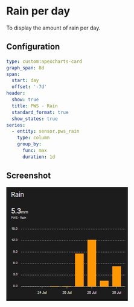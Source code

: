# Rain per day
To display the amount of rain per day.

## Configuration
```yaml
type: custom:apexcharts-card
graph_span: 8d
span:
  start: day
  offset: '-7d'
header:
  show: true
  title: PWS - Rain
  standard_format: true
  show_states: true
series:
  - entity: sensor.pws_rain
    type: column
    group_by:
      func: max
      duration: 1d
```

## Screenshot
![Screenshot](images/rain_per_day.jpg)
